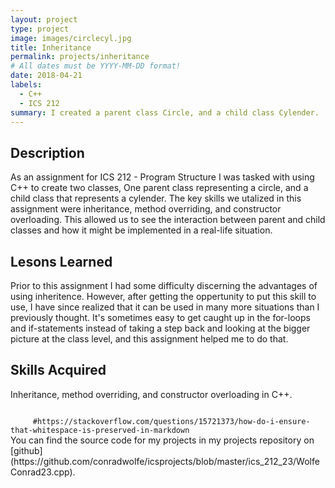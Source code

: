 ```yaml
---
layout: project
type: project
image: images/circlecyl.jpg
title: Inheritance
permalink: projects/inheritance
# All dates must be YYYY-MM-DD format!
date: 2018-04-21
labels:
  - C++
  - ICS 212
summary: I created a parent class Circle, and a child class Cylender.
---
```

## Description

As an assignment for ICS 212 - Program Structure I was tasked with using C++ to create two classes, One parent class representing a circle, and a child class that represents a cylender. The key skills we utalized in this assignment were inheritance, method overriding, and constructor overloading. This allowed us to see the interaction between parent and child classes and how it might be implemented in a real-life situation.

## Lesons Learned

Prior to this assignment I had some difficulty discerning the advantages of using inheritence. However, after getting the oppertunity to put this skill to use, I have since realized that it can be used in many more situations than I previously thought. It's sometimes easy to get caught up in the for-loops and if-statements instead of taking a step back and looking at the bigger picture at the class level, and this assignment helped me to do that.

## Skills Acquired

Inheritance, method overriding, and constructor overloading in C++.

<code>
  &nbsp;  #https://stackoverflow.com/questions/15721373/how-do-i-ensure-that-whitespace-is-preserved-in-markdown
</code>
You can find the source code for my projects in my projects repository on [github](https://github.com/conradwolfe/icsprojects/blob/master/ics_212_23/WolfeConrad23.cpp).
